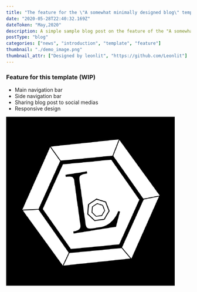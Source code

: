 ```yaml
---
title: "The feature for the \"A somewhat minimally designed blog\" template"
date: "2020-05-28T22:40:32.169Z"
dateToken: "May,2020"
description: A simple sample blog post on the feature of the "A somewhat minimally designed blog" template
postType: "blog"
categories: ["news", "introduction", "template", "feature"]
thumbnail: "./demo_image.png"
thumbnail_attr: ["Designed by leonlit", "https://github.com/Leonlit"]
---
```


### Feature for this template (WIP)
 - Main navigation bar
 - Side navigation bar
 - Sharing blog post to social medias
 - Responsive design

![test](./leon.png)